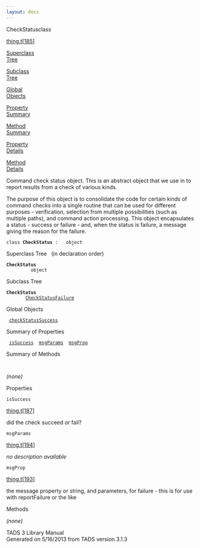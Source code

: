 ```yaml
---
layout: docs
---
```

<span class="title">CheckStatus</span><span class="type">class</span>

[thing.t](../file/thing.t.html)\[[185](../source/thing.t.html#185)\]

[Superclass  
Tree](#_SuperClassTree_)

[Subclass  
Tree](#_SubClassTree_)

[Global  
Objects](#_ObjectSummary_)

[Property  
Summary](#_PropSummary_)

[Method  
Summary](#_MethodSummary_)

[Property  
Details](#_Properties_)

[Method  
Details](#_Methods_)

<div class="fdesc">

Command check status object. This is an abstract object that we use in
to report results from a check of various kinds.

The purpose of this object is to consolidate the code for certain kinds
of command checks into a single routine that can be used for different
purposes - verification, selection from multiple possibilities (such as
multiple paths), and command action processing. This object encapsulates
a status - success or failure - and, when the status is failure, a
message giving the reason for the failure.

`class `**`CheckStatus`**` :   object`

</div>

<span id="_SuperClassTree_"></span>

<div class="mjhd">

<span class="hdln">Superclass Tree</span>   (in declaration order)

</div>

**`CheckStatus`**  
`         object`  
<span id="_SubClassTree_"></span>

<div class="mjhd">

<span class="hdln">Subclass Tree</span>  

</div>

**`CheckStatus`**  
`         `[`CheckStatusFailure`](../object/CheckStatusFailure.html)  
<span id="_ObjectSummary_"></span>

<div class="mjhd">

<span class="hdln">Global Objects</span>  

</div>

` `[`checkStatusSuccess`](../object/checkStatusSuccess.html)`  `
<span id="_PropSummary_"></span>

<div class="mjhd">

<span class="hdln">Summary of Properties</span>  

</div>

` `[`isSuccess`](#isSuccess)`  `[`msgParams`](#msgParams)`  `[`msgProp`](#msgProp)`  `

<span id="_MethodSummary_"></span>

<div class="mjhd">

<span class="hdln">Summary of Methods</span>  

</div>

` `

*(none)* <span id="_Properties_"></span>

<div class="mjhd">

<span class="hdln">Properties</span>  

</div>

<span id="isSuccess"></span>

`isSuccess`

[thing.t](../file/thing.t.html)\[[187](../source/thing.t.html#187)\]

<div class="desc">

did the check succeed or fail?

</div>

<span id="msgParams"></span>

`msgParams`

[thing.t](../file/thing.t.html)\[[194](../source/thing.t.html#194)\]

<div class="desc">

*no description available*

</div>

<span id="msgProp"></span>

`msgProp`

[thing.t](../file/thing.t.html)\[[193](../source/thing.t.html#193)\]

<div class="desc">

the message property or string, and parameters, for failure - this is
for use with reportFailure or the like

</div>

<span id="_Methods_"></span>

<div class="mjhd">

<span class="hdln">Methods</span>  

</div>

*(none)*

<div class="ftr">

TADS 3 Library Manual  
Generated on 5/16/2013 from TADS version 3.1.3

</div>
